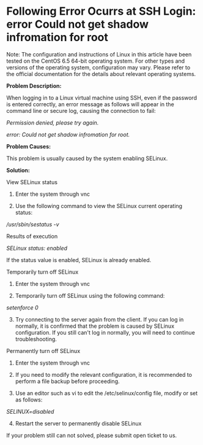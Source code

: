# Following Error Ocurrs at SSH Login: error Could not get shadow infromation for root



Note: The configuration and instructions of Linux in this article have been tested on the CentOS 6.5 64-bit operating system. For other types and versions of the operating system, configuration may vary. Please refer to the official documentation for the details about relevant operating systems.



**Problem Description:**

When logging in to a Linux virtual machine using SSH, even if the password is entered correctly, an error message as follows will appear in the command line or secure log, causing the connection to fail:

*Permission denied, please try again.*

*error: Could not get shadow infromation for root.*



**Problem Causes:**

This problem is usually caused by the system enabling SELinux.



**Solution:**

View SELinux status

1. Enter the system through vnc

2. Use the following command to view the SELinux current operating status:


*/usr/sbin/sestatus  -v*

Results of execution 

*SELinux status:                 enabled*

If the status value is enabled, SELinux is already enabled.



Temporarily turn off SELinux 

1. Enter the system through vnc

2. Temporarily turn off SELinux using the following command:


*setenforce 0*

3. Try connecting to the server again from the client. If you can log in normally, it is confirmed that the problem is caused by SELinux configuration. If you still can't log in normally, you will need to continue troubleshooting.



Permanently turn off SELinux

1. Enter the system through vnc

2. If you need to modify the relevant configuration, it is recommended to perform a file backup before proceeding.

3. Use an editor such as vi to edit the /etc/selinux/config file, modify or set as follows:


*SELINUX=disabled*

4. Restart the server to permanently disable SELinux



If your problem still can not solved, please submit open ticket to us.

